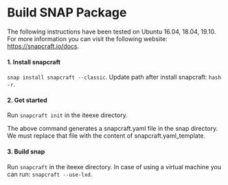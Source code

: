 # Build SNAP Package
The following instructions have been tested on Ubuntu 16.04, 18.04, 19.10.
For more information you can visit the following website: https://snapcraft.io/docs.

#### 1. Install snapcraft
```snap install snapcraft --classic```.
Update path after install snapcraft: ```hash -r```.

#### 2. Get started
Run ```snapcraft init``` in the iteexe directory.

The above command generates a snapcraft.yaml file in the snap directory. We must replace that file with the content of snapcraft.yaml_template.

#### 3. Build snap
Run ```snapcraft``` in the iteexe directory.
In case of using a virtual machine you can run: ```snapcraft --use-lxd```.






